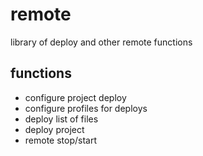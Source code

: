 # remote
 library of deploy and other remote functions

## functions
- configure project deploy
- configure profiles for deploys
- deploy list of files
- deploy project
- remote stop/start
